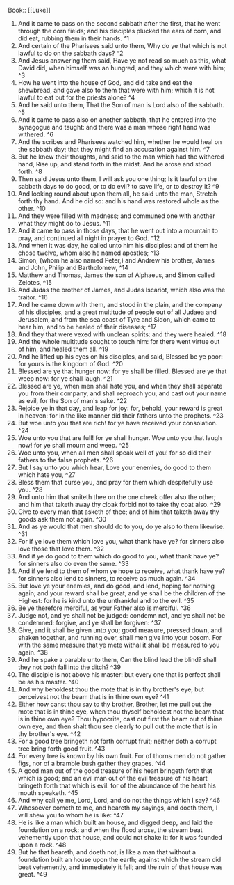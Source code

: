  Book:: [[Luke]]
 1. And it came to pass on the second sabbath after the first, that he went through the corn fields; and his disciples plucked the ears of corn, and did eat, rubbing them in their hands. ^1
 2. And certain of the Pharisees said unto them, Why do ye that which is not lawful to do on the sabbath days? ^2
 3. And Jesus answering them said, Have ye not read so much as this, what David did, when himself was an hungred, and they which were with him; ^3
 4. How he went into the house of God, and did take and eat the shewbread, and gave also to them that were with him; which it is not lawful to eat but for the priests alone? ^4
 5. And he said unto them, That the Son of man is Lord also of the sabbath. ^5
 6. And it came to pass also on another sabbath, that he entered into the synagogue and taught: and there was a man whose right hand was withered. ^6
 7. And the scribes and Pharisees watched him, whether he would heal on the sabbath day; that they might find an accusation against him. ^7
 8. But he knew their thoughts, and said to the man which had the withered hand, Rise up, and stand forth in the midst. And he arose and stood forth. ^8
 9. Then said Jesus unto them, I will ask you one thing; Is it lawful on the sabbath days to do good, or to do evil? to save life, or to destroy it? ^9
 10. And looking round about upon them all, he said unto the man, Stretch forth thy hand. And he did so: and his hand was restored whole as the other. ^10
 11. And they were filled with madness; and communed one with another what they might do to Jesus. ^11
 12. And it came to pass in those days, that he went out into a mountain to pray, and continued all night in prayer to God. ^12
 13. And when it was day, he called unto him his disciples: and of them he chose twelve, whom also he named apostles; ^13
 14. Simon, (whom he also named Peter,) and Andrew his brother, James and John, Philip and Bartholomew, ^14
 15. Matthew and Thomas, James the son of Alphaeus, and Simon called Zelotes, ^15
 16. And Judas the brother of James, and Judas Iscariot, which also was the traitor. ^16
 17. And he came down with them, and stood in the plain, and the company of his disciples, and a great multitude of people out of all Judaea and Jerusalem, and from the sea coast of Tyre and Sidon, which came to hear him, and to be healed of their diseases; ^17
 18. And they that were vexed with unclean spirits: and they were healed. ^18
 19. And the whole multitude sought to touch him: for there went virtue out of him, and healed them all. ^19
 20. And he lifted up his eyes on his disciples, and said, Blessed be ye poor: for yours is the kingdom of God. ^20
 21. Blessed are ye that hunger now: for ye shall be filled. Blessed are ye that weep now: for ye shall laugh. ^21
 22. Blessed are ye, when men shall hate you, and when they shall separate you from their company, and shall reproach you, and cast out your name as evil, for the Son of man's sake. ^22
 23. Rejoice ye in that day, and leap for joy: for, behold, your reward is great in heaven: for in the like manner did their fathers unto the prophets. ^23
 24. But woe unto you that are rich! for ye have received your consolation. ^24
 25. Woe unto you that are full! for ye shall hunger. Woe unto you that laugh now! for ye shall mourn and weep. ^25
 26. Woe unto you, when all men shall speak well of you! for so did their fathers to the false prophets. ^26
 27. But I say unto you which hear, Love your enemies, do good to them which hate you, ^27
 28. Bless them that curse you, and pray for them which despitefully use you. ^28
 29. And unto him that smiteth thee on the one cheek offer also the other; and him that taketh away thy cloak forbid not to take thy coat also. ^29
 30. Give to every man that asketh of thee; and of him that taketh away thy goods ask them not again. ^30
 31. And as ye would that men should do to you, do ye also to them likewise. ^31
 32. For if ye love them which love you, what thank have ye? for sinners also love those that love them. ^32
 33. And if ye do good to them which do good to you, what thank have ye? for sinners also do even the same. ^33
 34. And if ye lend to them of whom ye hope to receive, what thank have ye? for sinners also lend to sinners, to receive as much again. ^34
 35. But love ye your enemies, and do good, and lend, hoping for nothing again; and your reward shall be great, and ye shall be the children of the Highest: for he is kind unto the unthankful and to the evil. ^35
 36. Be ye therefore merciful, as your Father also is merciful. ^36
 37. Judge not, and ye shall not be judged: condemn not, and ye shall not be condemned: forgive, and ye shall be forgiven: ^37
 38. Give, and it shall be given unto you; good measure, pressed down, and shaken together, and running over, shall men give into your bosom. For with the same measure that ye mete withal it shall be measured to you again. ^38
 39. And he spake a parable unto them, Can the blind lead the blind? shall they not both fall into the ditch? ^39
 40. The disciple is not above his master: but every one that is perfect shall be as his master. ^40
 41. And why beholdest thou the mote that is in thy brother's eye, but perceivest not the beam that is in thine own eye? ^41
 42. Either how canst thou say to thy brother, Brother, let me pull out the mote that is in thine eye, when thou thyself beholdest not the beam that is in thine own eye? Thou hypocrite, cast out first the beam out of thine own eye, and then shalt thou see clearly to pull out the mote that is in thy brother's eye. ^42
 43. For a good tree bringeth not forth corrupt fruit; neither doth a corrupt tree bring forth good fruit. ^43
 44. For every tree is known by his own fruit. For of thorns men do not gather figs, nor of a bramble bush gather they grapes. ^44
 45. A good man out of the good treasure of his heart bringeth forth that which is good; and an evil man out of the evil treasure of his heart bringeth forth that which is evil: for of the abundance of the heart his mouth speaketh. ^45
 46. And why call ye me, Lord, Lord, and do not the things which I say? ^46
 47. Whosoever cometh to me, and heareth my sayings, and doeth them, I will shew you to whom he is like: ^47
 48. He is like a man which built an house, and digged deep, and laid the foundation on a rock: and when the flood arose, the stream beat vehemently upon that house, and could not shake it: for it was founded upon a rock. ^48
 49. But he that heareth, and doeth not, is like a man that without a foundation built an house upon the earth; against which the stream did beat vehemently, and immediately it fell; and the ruin of that house was great. ^49
